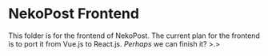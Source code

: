 NekoPost Frontend
==================
This folder is for the frontend of NekoPost. The current plan for the frontend
is to port it from Vue.js to React.js. *Perhaps* we can finish it? >.>